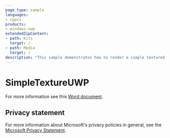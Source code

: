 ```yaml
---
page_type: sample
languages:
- cppcx
products:
- windows-uwp
extendedZipContent:
- path: Kits
  target: /
- path: Media
  target: /
description: "This sample demonstrates how to render a simple textured quad using Direct3D 11 in a Universal Windows Platform (UWP) app."
---
```


# SimpleTextureUWP

For more information see this [Word document](https://github.com/microsoft/Xbox-ATG-Samples/blob/master/UWPSamples/IntroGraphics/SimpleTextureUWP/Readme.docx).

## Privacy statement

For more information about Microsoft's privacy policies in general, see the [Microsoft Privacy Statement](https://privacy.microsoft.com/privacystatement/).
